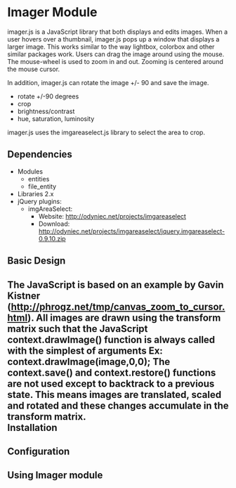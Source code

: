 Imager Module
=============

imager.js is a JavaScript library that both displays and edits images.  When a user hovers over a thumbnail, imager.js pops up a window that displays a larger image.  This works similar to the way lightbox, colorbox and other similar packages work.  Users can drag the image around using the mouse.  The mouse-wheel is used to zoom in and out.  Zooming is centered around the mouse cursor.

In addition, imager.js can rotate the image +/- 90 and save the image.  

  - rotate +/-90 degrees
  - crop
  - brightness/contrast
  - hue, saturation, luminosity

imager.js uses the imgareaselect.js library to select the area to crop.

Dependencies
------------
- Modules
  - entities
  - file_entity
- Libraries 2.x
- jQuery plugins:
  - imgAreaSelect:
    + Website: http://odyniec.net/projects/imgareaselect
    + Download: http://odyniec.net/projects/imgareaselect/jquery.imgareaselect-0.9.10.zip

Basic Design
------------

The JavaScript is based on an example by Gavin Kistner (http://phrogz.net/tmp/canvas_zoom_to_cursor.html).  All images are drawn using the transform matrix such that the JavaScript context.drawImage() function is always called with the simplest of arguments
   Ex: context.drawImage(image,0,0);
The context.save() and context.restore() functions are not used except to backtrack to a previous state.  This means images are translated, scaled and rotated and these changes accumulate in the transform matrix.  
Installation
------------

Configuration
-------------

Using Imager module
-------------------

